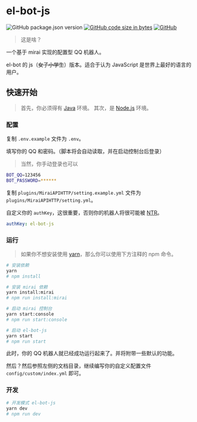 # el-bot-js

![GitHub package.json version](https://img.shields.io/github/package-json/v/ElpsyCN/el-bot-js)
[![GitHub code size in bytes](https://img.shields.io/github/languages/code-size/ElpsyCN/el-bot-js)](https://github.com/ElpsyCN/el-bot-js)
[![GitHub](https://img.shields.io/github/license/ElpsyCN/el-bot-js)](https://github.com/ElpsyCN/el-bot-js/blob/master/LICENSE)

> 这是啥？

一个基于 mirai 实现的配置型 QQ 机器人。

el-bot 的 js（~~女子小学生~~）版本。适合于认为 JavaScript 是世界上最好的语言的用户。

## 快速开始

> 首先，你必须得有 [Java](https://www.java.com/zh_CN/) 环境。
> 其次，是 [Node.js](https://nodejs.org/zh-cn/download/) 环境。

### 配置

复制 `.env.example` 文件为 `.env`。

填写你的 QQ 和密码。（脚本将会自动读取，并在启动控制台后登录）

> 当然，你手动登录也可以

```bash
BOT_QQ=123456
BOT_PASSWORD=******
```

复制 `plugins/MiraiAPIHTTP/setting.example.yml` 文件为 `plugins/MiraiAPIHTTP/setting.yml`。

自定义你的 `authKey`，这很重要，否则你的机器人将很可能被 [NTR](https://zh.moegirl.org/zh-hans/NTR)。

```yaml
authKey: el-bot-js
```

### 运行

> 如果你不想安装使用 [yarn](https://www.yarnpkg.com/zh-Hans/)，那么你可以使用下方注释的 npm 命令。

```sh
# 安装依赖
yarn
# npm install

# 安装 mirai 依赖
yarn install:mirai
# npm run install:mirai

# 启动 mirai 控制台
yarn start:console
# npm run start:console

# 启动 el-bot-js
yarn start
# npm run start
```

此时，你的 QQ 机器人就已经成功运行起来了。并将附带一些默认的功能。

然后？然后参照左侧的文档目录，继续编写你的自定义配置文件 `config/custom/index.yml` 即可。

### 开发

```sh
# 开发模式 el-bot-js
yarn dev
# npm run dev
```
